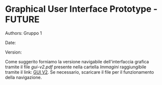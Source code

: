 # Graphical User Interface Prototype - FUTURE

Authors: Gruppo 1

Date:

Version:

Come suggerito forniamo la versione navigabile dell'interfaccia grafica tramite il file *gui-v2.pdf* presente nella cartella *Immagini* raggiungibile tramite il link: 
[GUI V2](./Immagini/gui-v2.pdf). Se necessario, scaricare il file per il funzionamento della navigazione.

